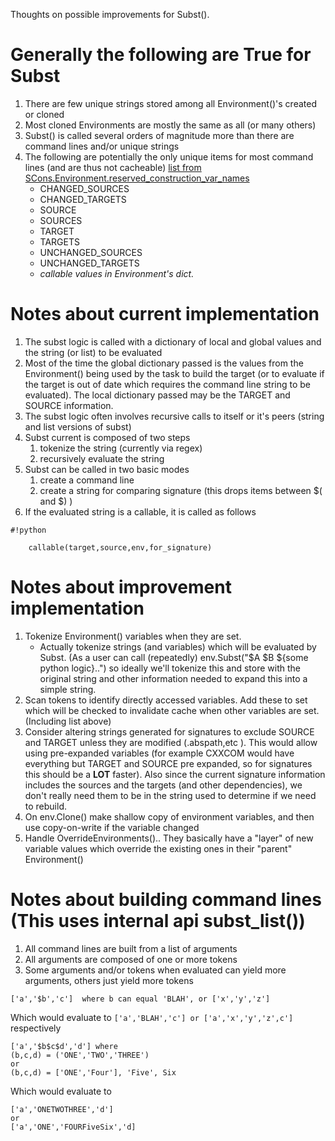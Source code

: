 Thoughts on possible improvements for Subst().

# Generally the following are True for Subst #
1. There are few unique strings stored among all Environment()'s created or cloned
1. Most cloned Environments are mostly the same as all (or many others)
1. Subst() is called several orders of magnitude more than there are command lines and/or unique strings
1. The following are potentially the only unique items for most command lines (and are thus not cacheable) [ list from SCons.Environment.reserved_construction_var_names ](http://scons.org/doc/latest/HTML/scons-api/SCons.Environment-module.html#reserved_construction_var_names)
    * CHANGED_SOURCES
    * CHANGED_TARGETS
    * SOURCE
    * SOURCES
    * TARGET
    * TARGETS
    * UNCHANGED_SOURCES
    * UNCHANGED_TARGETS
    * *callable values in Environment's dict.*


# Notes about current implementation #
1. The subst logic is called with a dictionary of local and global values and the string (or list) to be evaluated
1. Most of the time the global dictionary passed is the values from the Environment() being used by the task to build the target (or to evaluate if the target is out of date which requires the command line string to be evaluated). The local dictionary passed may be the TARGET and SOURCE information.
1. The subst logic often involves recursive calls to itself or it's peers (string and list versions of subst)
1. Subst current is composed of two steps
    1. tokenize the string (currently via regex)
    1. recursively evaluate the string
1. Subst can be called in two basic modes
    1. create a command line
    1. create a string for comparing signature  (this drops items between $( and $) )
1. If the evaluated string is a callable, it is called as follows

```
#!python

    callable(target,source,env,for_signature)
```


# Notes about improvement implementation #
1. Tokenize Environment() variables when they are set.
   * Actually tokenize strings (and variables) which will be evaluated by Subst.  (As a user can call (repeatedly) env.Subst("$A $B ${some python logic}..") so ideally we'll tokenize this and store with the original string and other information needed to expand this into a simple string.
1. Scan tokens to identify directly accessed variables. Add these to set which will be checked to invalidate cache when other variables are set. (Including list above)
1. Consider altering strings generated for signatures to exclude SOURCE and TARGET unless they are modified (.abspath,etc ).  This would allow using pre-expanded variables (for example CXXCOM would have everything but TARGET and SOURCE pre expanded, so for signatures this should be a **LOT** faster). Also since the current signature information includes the sources and the targets (and other dependencies), we don't really need them to be in the string used to determine if we need to rebuild.
1. On env.Clone() make shallow copy of environment variables, and then use copy-on-write if the variable changed
1. Handle OverrideEnvironments().. They basically have a "layer" of new variable values which override the existing ones in their "parent" Environment()

# Notes about building command lines (This uses internal api subst_list())
1. All command lines are built from a list of arguments
1. All arguments are composed of one or more tokens
1. Some arguments and/or tokens when evaluated can yield more arguments, others just yield more tokens

```
['a','$b','c']  where b can equal 'BLAH', or ['x','y','z']
```
Which would evaluate to `['a','BLAH','c'] or ['a','x','y','z',c']` respectively

```
['a','$b$c$d','d'] where 
(b,c,d) = ('ONE','TWO','THREE')  
or 
(b,c,d) = ['ONE','Four'], 'Five', Six
```
Which would evaluate to
```
['a','ONETWOTHREE','d']
or
['a','ONE','FOURFiveSix','d]
```